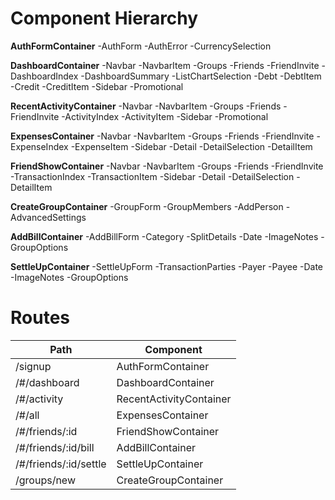 # Component Hierarchy

**AuthFormContainer**
  -AuthForm
    -AuthError
    -CurrencySelection

**DashboardContainer**
  -Navbar
    -NavbarItem
    -Groups
    -Friends
    -FriendInvite
  -DashboardIndex
    -DashboardSummary
    -ListChartSelection
    -Debt
      -DebtItem
    -Credit
      -CreditItem
  -Sidebar
    -Promotional

**RecentActivityContainer**
  -Navbar
    -NavbarItem
    -Groups
    -Friends
    -FriendInvite
  -ActivityIndex
    -ActivityItem
  -Sidebar
    -Promotional

**ExpensesContainer**
  -Navbar
    -NavbarItem
    -Groups
    -Friends
    -FriendInvite
  -ExpenseIndex
    -ExpenseItem
  -Sidebar
    -Detail
      -DetailSelection
      -DetailItem

**FriendShowContainer**
  -Navbar
    -NavbarItem
    -Groups
    -Friends
    -FriendInvite
  -TransactionIndex
    -TransactionItem
  -Sidebar
    -Detail
      -DetailSelection
      -DetailItem

**CreateGroupContainer**
  -GroupForm
    -GroupMembers
      -AddPerson
    -AdvancedSettings

**AddBillContainer**
  -AddBillForm
    -Category
    -SplitDetails
    -Date
    -ImageNotes
    -GroupOptions

**SettleUpContainer**
  -SettleUpForm
    -TransactionParties
      -Payer
      -Payee
    -Date
    -ImageNotes
    -GroupOptions


# Routes
|                  Path | Component               |
|-----------------------|-------------------------|
| /signup               | AuthFormContainer       |
| /#/dashboard          | DashboardContainer      |
| /#/activity           | RecentActivityContainer |
| /#/all                | ExpensesContainer       |
| /#/friends/:id        | FriendShowContainer     |
| /#/friends/:id/bill   | AddBillContainer        |
| /#/friends/:id/settle | SettleUpContainer       |
| /groups/new           | CreateGroupContainer    |
